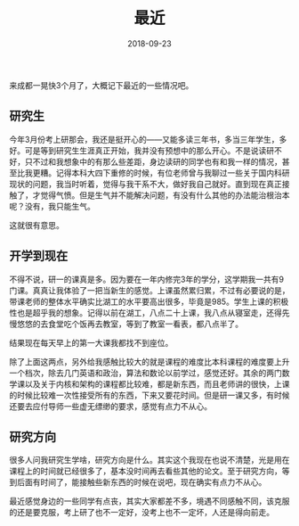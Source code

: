 ﻿---
layout: post
title: "最近"
excerpt: "课好多啊"
date: 2018-09-23
comments: true
tags: [杂文]
---

来成都一晃快3个月了，大概记下最近的一些情况吧。

## 研究生
今年3月份考上研那会，我还是挺开心的——又能多读三年书，多当三年学生，多好。可是等到研究生生涯真正开始，我并没有预想中的那么开心。不是说读研不好，只不过和我想象中的有那么些差距，身边读研的同学也有和我一样的情况，甚至比我更糟。记得本科大四下重修的时候，有位老师曾与我聊过一些关于国内科研现状的问题，我当时听着，觉得与我干系不大，做好我自己就好。直到现在真正接触了，才觉得气愤。但是生气并不能解决问题，有没有什么其他的办法能治根治本呢？没有，我只能生气。

这就很有意思。

## 开学到现在
不得不说，研一的课真是多。因为要在一年内修完3年的学分，这学期我一共有9门课。真真让我体验了一把当新生的感觉。上课虽然累归累，不过有必要说的是，带课老师的整体水平确实比湖工的水平要高出很多，毕竟是985。学生上课的积极性也是超乎我的想象。记得以前在湖工，八点二十上课，我八点从寝室走，还得先慢悠悠的去食堂吃个饭再去教室，等到了教室一看表，都八点半了。 

结果现在每天早上的第一大课我都找不到座位。

除了上面这两点，另外给我感触比较大的就是课程的难度比本科课程的难度要上升一个档次，除去几门英语和政治，算法和数论以前学过，感觉还好。其余的两门数学课以及关于内核和架构的课程都比较难，都是新东西，而且老师讲的很快，上课的时候比较难一次性接受所有的东西，下来又要花时间。但是研一课又多，有时候还要去应付导师一些虚无缥缈的要求，感觉有点力不从心。

## 研究方向
很多人问我研究生学啥，研究方向是什么。其实这个我现在也说不清楚，光是用在课程上的时间就已经很多了，基本没时间再去看些其他的论文。至于研究方向，等到后面有时间了，能接触些新东西的时候在说吧，现在确实有点力不从心。


最近感觉身边的一些同学有点丧，其实大家都差不多，境遇不同感触不同，该克服的还是要克服，考上研了也不一定好，没考上也不一定坏，人还是得向前走。
